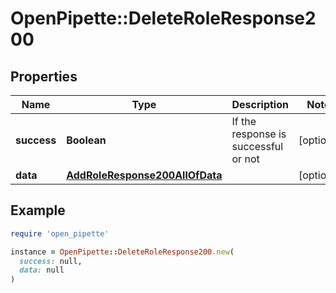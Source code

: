# OpenPipette::DeleteRoleResponse200

## Properties

| Name | Type | Description | Notes |
| ---- | ---- | ----------- | ----- |
| **success** | **Boolean** | If the response is successful or not | [optional] |
| **data** | [**AddRoleResponse200AllOfData**](AddRoleResponse200AllOfData.md) |  | [optional] |

## Example

```ruby
require 'open_pipette'

instance = OpenPipette::DeleteRoleResponse200.new(
  success: null,
  data: null
)
```


